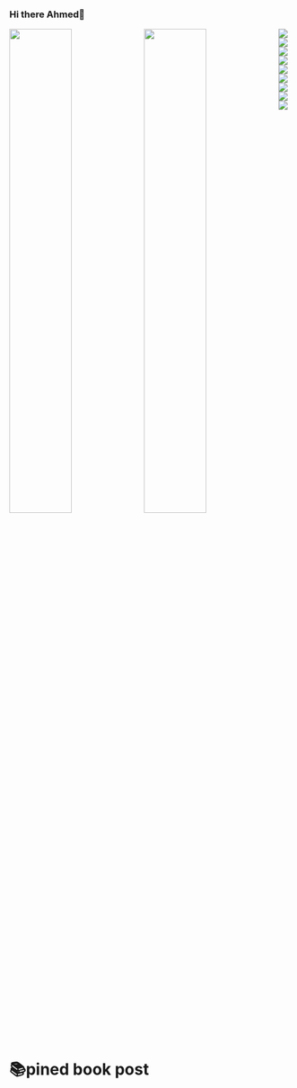 ### Hi there Ahmed👋

<img align="left" width="47%" src='https://github-readme-stats.vercel.app/api?username=ahmohassan&show_icons=true&theme=radical' />

<img align="left" width="47%" src='https://github-readme-stats.vercel.app/api/top-langs/?username=ahmohassan&layout=compact' />


<img align="left"  src='https://img.shields.io/badge/Canva-%2300C4CC.svg?style=for-the-badge&logo=Canva&logoColor=white' />

<img align="left"  src='https://img.shields.io/badge/figma-%23F24E1E.svg?style=for-the-badge&logo=figma&logoColor=white' />

<img align="left"  src='https://img.shields.io/badge/dart-%230175C2.svg?style=for-the-badge&logo=dart&logoColor=white' />

<img   src='https://img.shields.io/badge/Flutter-%2302569B.svg?style=for-the-badge&logo=Flutter&logoColor=white' />

<img align="left"  src='https://img.shields.io/badge/python-3670A0?style=for-the-badge&logo=python&logoColor=ffdd54' />
<img align="left"  src='https://img.shields.io/badge/react-%2320232a.svg?style=for-the-badge&logo=react&logoColor=%2361DAFB' />
<img align="left"  src='https://img.shields.io/badge/Firebase-039BE5?style=for-the-badge&logo=Firebase&logoColor=white' />
<img align="left"  src='https://img.shields.io/badge/javascript-%23323330.svg?style=for-the-badge&logo=javascript&logoColor=%23F7DF1E' />
<img align="left"  src='https://img.shields.io/badge/Microsoft%20SQL%20Sever-CC2927?style=for-the-badge&logo=microsoft%20sql%20server&logoColor=white' />


# 📚pined book post
<!-- BLOG-POST-LIST:START -->
<!-- BLOG-POST-LIST:END -->

<!-- ![Anurag's GitHub stats](https://github-readme-stats.vercel.app/api?username=ahmohassan&show_icons=true&theme=radical)

[![Top Langs](https://github-readme-stats.vercel.app/api/top-langs/?username=ahmohassan&layout=compact)](https://github.com/anuraghazra/github-readme-stats) -->

<!--
**ahmohassan/ahmohassan** is a ✨ _special_ ✨ repository because its `README.md` (this file) appears on your GitHub profile.

Here are some ideas to get you started:

- 🔭 I’m currently working on ...
- 🌱 I’m currently learning ...
- 👯 I’m looking to collaborate on ...
- 🤔 I’m looking for help with ...
- 💬 Ask me about ...
- 📫 How to reach me: ...
- 😄 Pronouns: ...
- ⚡ Fun fact: ...
-->
